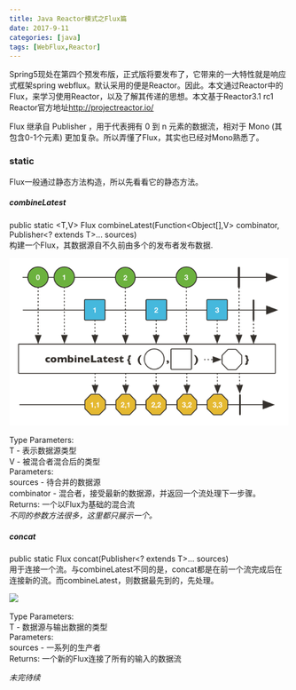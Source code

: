 ```yaml
---
title: Java Reactor模式之Flux篇
date: 2017-9-11
categories: [java]
tags: [WebFlux,Reactor]
---
```

Spring5现处在第四个预发布版，正式版将要发布了，它带来的一大特性就是响应式框架spring webflux。默认采用的便是Reactor。因此。本文通过Reactor中的Flux，来学习使用Reactor，以及了解其传递的思想。本文基于Reactor3.1 rc1    
Reactor官方地址<http://projectreactor.io/>  

<!-- more -->

Flux<T> 继承自 Publisher<T> ，用于代表拥有 0 到 n 元素的数据流，相对于 Mono<T> (其包含0-1个元素) 更加复杂。所以弄懂了Flux，其实也已经对Mono熟悉了。  

### static
Flux一般通过静态方法构造，所以先看看它的静态方法。

##### combineLatest

public static <T,V> Flux<V> combineLatest(Function<Object[],V> combinator, Publisher<? extends T>... sources)  
构建一个Flux，其数据源自不久前由多个的发布者发布数据.

![](https://raw.githubusercontent.com/reactor/reactor-core/v3.1.0.RC1/src/docs/marble/combinelatest.png)  

Type Parameters:  
T - 表示数据源类型  
V - 被混合者混合后的类型  
Parameters:   
sources - 待合并的数据源  
combinator - 混合者，接受最新的数据源，并返回一个流处理下一步骤。
Returns:  一个以Flux为基础的混合流  
*不同的参数方法很多，这里都只展示一个。*  

##### concat
public static <T> Flux<T> concat(Publisher<? extends T>... sources)  
用于连接一个流。与combineLatest不同的是，concat都是在前一个流完成后在连接新的流。而combineLatest，则数据最先到的，先处理。  

![](https://raw.githubusercontent.com/reactor/reactor-core/v3.1.0.RC1/src/docs/marble/concat.png)  

Type Parameters:   
T - 数据源与输出数据的类型  
Parameters:  
sources - 一系列的生产者  
Returns:  一个新的Flux连接了所有的输入的数据流  



*未完待续*